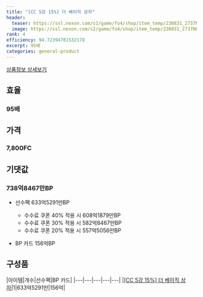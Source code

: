 ```yaml
---
title: "[CC 5강 15%] 더 베이직 상자"
header:
  teaser: https://ssl.nexon.com/s2/game/fo4/shop/item_temp/230831_2737NE39PA12/201704179.png
  image: https://ssl.nexon.com/s2/game/fo4/shop/item_temp/230831_2737NE39PA12/201704179.png
rank: 4
efficiency: 94.72394781532178
excerpt: 95배
categories: general-product
---
```

[상품정보 상세보기](https://shop.fifaonline4.nexon.com/Shop/View?strPid=43216)

## 효율
### 95배
## 가격
### 7,800FC
## 기댓값
### 738억8467만BP
  - 선수팩 633억5291만BP
    - 수수료 쿠폰 40% 적용 시 608억1879만BP
    - 수수료 쿠폰 30% 적용 시 582억8467만BP
    - 수수료 쿠폰 20% 적용 시 557억5056만BP

  - BP 카드 156억BP

## 구성품

|아이템|개수|선수팩|BP 카드|
|---|---|---|---|---|
|[[CC 5강 15%] 더 베이직 상자](/box/7366)|1|633억5291만|156억|
